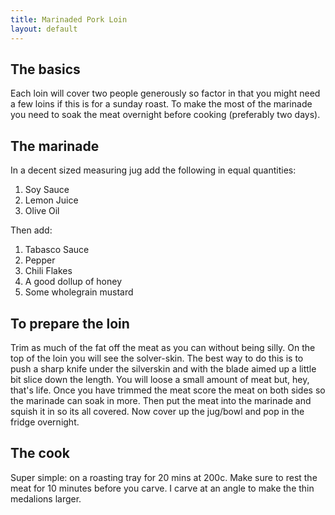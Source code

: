 ```yaml
---
title: Marinaded Pork Loin
layout: default
---
```


## The basics
Each loin will cover two people generously so factor in that you might need a few loins if this is for a sunday roast.  To make the most of the marinade you need to soak the meat overnight before cooking (preferably two days).

## The marinade
In a decent sized measuring jug add the following in equal quantities:
1. Soy Sauce
1. Lemon Juice
1. Olive Oil

Then add:
1. Tabasco Sauce
1. Pepper
1. Chili Flakes
1. A good dollup of honey
1. Some wholegrain mustard

## To prepare the loin
Trim as much of the fat off the meat as you can without being silly.  On the top of the loin you will see the solver-skin.  The best way to do this is to push a sharp knife under the silverskin and with the blade aimed up a little bit slice down the length.  You will loose a small amount of meat but, hey, that's life.  Once you have trimmed the meat score the meat on both sides so the marinade can soak in more.  Then put the meat into the marinade and squish it in so its all covered.  Now cover up the jug/bowl and pop in the fridge overnight.

## The cook
Super simple: on a roasting tray for 20 mins at 200c.  Make sure to rest the meat for 10 minutes before you carve.  I carve at an angle to make the thin medalions larger.